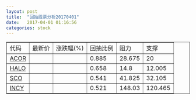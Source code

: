 ```yaml
---
layout: post
title:  "回抽股票分析20170401"
date:   2017-04-01 01:16:56
categories: stock
---
```

<script type="text/javascript">
var stockList = []
stockList.push('gb_acor');
stockList.push('gb_halo');
stockList.push('gb_sco');
stockList.push('gb_incy');
</script>
<table border="1">
 <tr>
 <td>代码</td>
 <td>最新价</td>
 <td>涨跌幅(%)</td>
 <td>回抽比例</td>
 <td>阻力</td>
 <td>支撑</td>
</tr>
  <tr id="acor">
  <td><a href="http://stock.finance.sina.com.cn/usstock/quotes/ACOR.html" target="_blank">ACOR</a></td><td></td><td></td><td>0.885</td><td>28.675</td><td>20</td></tr>
  <tr id="halo">
  <td><a href="http://stock.finance.sina.com.cn/usstock/quotes/HALO.html" target="_blank">HALO</a></td><td></td><td></td><td>0.658</td><td>14.8</td><td>12.005</td></tr>
  <tr id="sco">
  <td><a href="http://stock.finance.sina.com.cn/usstock/quotes/SCO.html" target="_blank">SCO</a></td><td></td><td></td><td>0.541</td><td>41.825</td><td>32.105</td></tr>
  <tr id="incy">
  <td><a href="http://stock.finance.sina.com.cn/usstock/quotes/INCY.html" target="_blank">INCY</a></td><td></td><td></td><td>0.521</td><td>148.03</td><td>120.465</td></tr>
</table>
